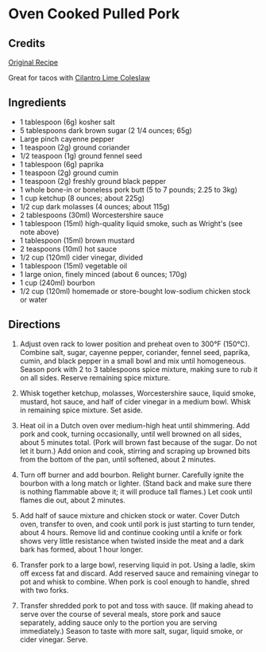 # Oven Cooked Pulled Pork

## Credits

[Original Recipe](http://www.seriouseats.com/2016/02/the-food-lab-how-to-make-the-best-oven-cooked-pulled-pork.html)

Great for tacos with [Cilantro Lime Coleslaw](/md/CilantroLimeColeslaw.md)

## Ingredients

- 1 tablespoon (6g) kosher salt
- 5 tablespoons dark brown sugar (2 1/4 ounces; 65g)
- Large pinch cayenne pepper
- 1 teaspoon (2g) ground coriander
- 1/2 teaspoon (1g) ground fennel seed
- 1 tablespoon (6g) paprika
- 1 teaspoon (2g) ground cumin
- 1 teaspoon (2g) freshly ground black pepper
- 1 whole bone-in or boneless pork butt (5 to 7 pounds; 2.25 to 3kg)
- 1 cup ketchup (8 ounces; about 225g)
- 1/2 cup dark molasses (4 ounces; about 115g)
- 2 tablespoons (30ml) Worcestershire sauce
- 1 tablespoon (15ml) high-quality liquid smoke, such as Wright's (see note above)
- 1 tablespoon (15ml) brown mustard
- 2 teaspoons (10ml) hot sauce
- 1/2 cup (120ml) cider vinegar, divided
- 1 tablespoon (15ml) vegetable oil
- 1 large onion, finely minced (about 6 ounces; 170g)
- 1 cup (240ml) bourbon
- 1/2 cup (120ml) homemade or store-bought low-sodium chicken stock or water

## Directions

1. Adjust oven rack to lower position and preheat oven to 300°F (150°C).
   Combine salt, sugar, cayenne pepper, coriander, fennel seed, paprika, cumin,
   and black pepper in a small bowl and mix until homogeneous. Season pork with
   2 to 3 tablespoons spice mixture, making sure to rub it on all sides.
   Reserve remaining spice mixture.

2. Whisk together ketchup, molasses, Worcestershire sauce, liquid smoke,
   mustard, hot sauce, and half of cider vinegar in a medium bowl. Whisk in
   remaining spice mixture. Set aside.

3. Heat oil in a Dutch oven over medium-high heat until shimmering. Add pork
   and cook, turning occasionally, until well browned on all sides, about 5
   minutes total. (Pork will brown fast because of the sugar. Do not let it
   burn.) Add onion and cook, stirring and scraping up browned bits from the
   bottom of the pan, until softened, about 2 minutes.

4. Turn off burner and add bourbon. Relight burner. Carefully ignite the
   bourbon with a long match or lighter. (Stand back and make sure there is
   nothing flammable above it; it will produce tall flames.) Let cook until
   flames die out, about 2 minutes.

5. Add half of sauce mixture and chicken stock or water. Cover Dutch oven,
   transfer to oven, and cook until pork is just starting to turn tender, about
   4 hours. Remove lid and continue cooking until a knife or fork shows very
   little resistance when twisted inside the meat and a dark bark has formed,
   about 1 hour longer.

6. Transfer pork to a large bowl, reserving liquid in pot. Using a ladle, skim
   off excess fat and discard. Add reserved sauce and remaining vinegar to pot
   and whisk to combine. When pork is cool enough to handle, shred with two
   forks.

7. Transfer shredded pork to pot and toss with sauce. (If making ahead to serve
   over the course of several meals, store pork and sauce separately, adding
   sauce only to the portion you are serving immediately.) Season to taste with
   more salt, sugar, liquid smoke, or cider vinegar. Serve.
